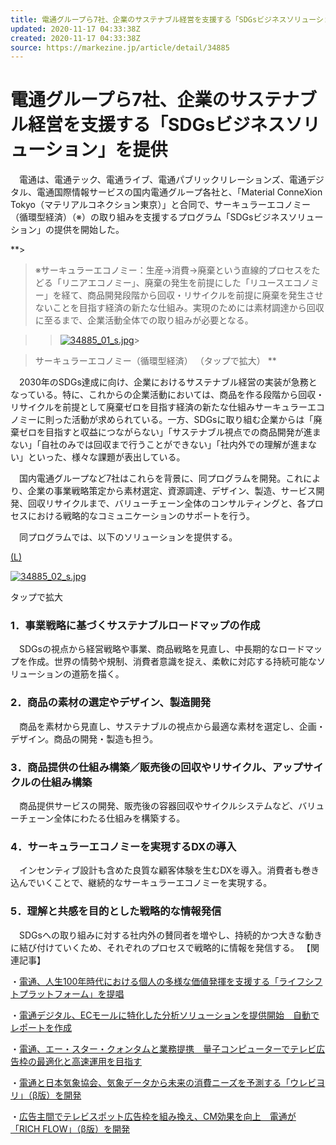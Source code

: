 ```yaml
---
title: 電通グループら7社、企業のサステナブル経営を支援する「SDGsビジネスソリューション」を提供　：MarkeZine（マーケジン）
updated: 2020-11-17 04:33:38Z
created: 2020-11-17 04:33:38Z
source: https://markezine.jp/article/detail/34885
---
```


# 電通グループら7社、企業のサステナブル経営を支援する「SDGsビジネスソリューション」を提供

　電通は、電通テック、電通ライブ、電通パブリックリレーションズ、電通デジタル、電通国際情報サービスの国内電通グループ各社と、「Material ConneXion Tokyo（マテリアルコネクション東京）」と合同で、サーキュラーエコノミー（循環型経済）（※）の取り組みを支援するプログラム「SDGsビジネスソリューション」の提供を開始した。

**>

> ※サーキュラーエコノミー：生産→消費→廃棄という直線的プロセスをたどる「リニアエコノミー」、廃棄の発生を前提にした「リユースエコノミー」を経て、商品開発段階から回収・リサイクルを前提に廃棄を発生させないことを目指す経済の新たな仕組み。実現のためには素材調達から回収に至るまで、企業活動全体での取り組みが必要となる。

>

>   > [![34885_01_s.jpg](../_resources/34885_01_s.jpg)](https://mz-cdn.shoeisha.jp/static/images/article/34885/34885_01.jpg)>

> サーキュラーエコノミー（循環型経済）
>  （タップで拡大）
**

　2030年のSDGs達成に向け、企業におけるサステナブル経営の実装が急務となっている。特に、これからの企業活動においては、商品を作る段階から回収・リサイクルを前提として廃棄ゼロを目指す経済の新たな仕組みサーキュラーエコノミーに則った活動が求められている。一方、SDGsに取り組む企業からは「廃棄ゼロを目指すと収益につながらない」「サステナブル視点での商品開発が進まない」「自社のみでは回収まで行うことができない」「社内外での理解が進まない」といった、様々な課題が表出している。

　国内電通グループなど7社はこれらを背景に、同プログラムを開発。これにより、企業の事業戦略策定から素材選定、資源調達、デザイン、製造、サービス開発、回収リサイクルまで、バリューチェーン全体のコンサルティングと、各プロセスにおける戦略的なコミュニケーションのサポートを行う。

　同プログラムでは、以下のソリューションを提供する。

[(L)](https://mz-cdn.shoeisha.jp/static/images/article/34885/34885_02.jpg)

[![34885_02_s.jpg](../_resources/34885_02_s.jpg)](https://mz-cdn.shoeisha.jp/static/images/article/34885/34885_02.jpg)

タップで拡大

### 1．事業戦略に基づくサステナブルロードマップの作成

　SDGsの視点から経営戦略や事業、商品戦略を見直し、中長期的なロードマップを作成。世界の情勢や規制、消費者意識を捉え、柔軟に対応する持続可能なソリューションの道筋を描く。

### 2．商品の素材の選定やデザイン、製造開発

　商品を素材から見直し、サステナブルの視点から最適な素材を選定し、企画・デザイン。商品の開発・製造も担う。

### 3．商品提供の仕組み構築／販売後の回収やリサイクル、アップサイクルの仕組み構築

　商品提供サービスの開発、販売後の容器回収やサイクルシステムなど、バリューチェーン全体にわたる仕組みを構築する。

### 4．サーキュラーエコノミーを実現するDXの導入

　インセンティブ設計も含めた良質な顧客体験を生むDXを導入。消費者も巻き込んでいくことで、継続的なサーキュラーエコノミーを実現する。

### 5．理解と共感を目的とした戦略的な情報発信

　SDGsへの取り組みに対する社内外の賛同者を増やし、持続的かつ大きな動きに結び付けていくため、それぞれのプロセスで戦略的に情報を発信する。
【関連記事】

・[電通、人生100年時代における個人の多様な価値発揮を支援する「ライフシフトプラットフォーム」を提唱](http://markezine.jp/article/detail/34847)

・[電通デジタル、ECモールに特化した分析ソリューションを提供開始　自動でレポートを作成](http://markezine.jp/article/detail/34809)

・[電通、エー・スター・クォンタムと業務提携　量子コンピューターでテレビ広告枠の最適化と高速運用を目指す](http://markezine.jp/article/detail/34771)

・[電通と日本気象協会、気象データから未来の消費ニーズを予測する「ウレビヨリ」（β版）を開発](http://markezine.jp/article/detail/34751)

・[広告主間でテレビスポット広告枠を組み換え、CM効果を向上　電通が「RICH FLOW」（β版）を開発](http://markezine.jp/article/detail/34745)